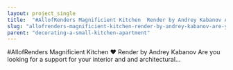 ```yaml
---
layout: project_single
title:  "#AllofRenders Magnificient Kitchen  Render by Andrey Kabanov Are you looking for a support for your interior and and architectural…"
slug: "allofrenders-magnificient-kitchen-render-by-andrey-kabanov-are-you-looking-for-a-support-for-your"
parent: "decorating-a-small-kitchen-apartment"
---
```

#AllofRenders Magnificient Kitchen ♥ Render by Andrey Kabanov Are you looking for a support for your interior and and architectural…